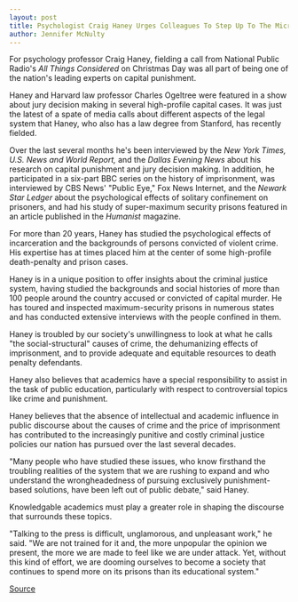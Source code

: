 ```yaml
---
layout: post
title: Psychologist Craig Haney Urges Colleagues To Step Up To The Microphone
author: Jennifer McNulty
---
```


For psychology professor Craig Haney, fielding a call from National Public Radio's _All Things Considered_ on Christmas Day was all part of being one of the nation's leading experts on capital punishment.

Haney and Harvard law professor Charles Ogeltree were featured in a show about jury decision making in several high-profile capital cases. It was just the latest of a spate of media calls about different aspects of the legal system that Haney, who also has a law degree from Stanford, has recently fielded.

Over the last several months he's been interviewed by the _New York Times, U.S. News and World Report,_ and the _Dallas Evening News_ about his research on capital punishment and jury decision making. In addition, he participated in a six-part BBC series on the history of imprisonment, was interviewed by CBS News' "Public Eye," Fox News Internet, and the _Newark Star Ledger_ about the psychological effects of solitary confinement on prisoners, and had his study of super-maximum security prisons featured in an article published in the _Humanist_ magazine.

For more than 20 years, Haney has studied the psychological effects of incarceration and the backgrounds of persons convicted of violent crime. His expertise has at times placed him at the center of some high-profile death-penalty and prison cases.

Haney is in a unique position to offer insights about the criminal justice system, having studied the backgrounds and social histories of more than 100 people around the country accused or convicted of capital murder. He has toured and inspected maximum-security prisons in numerous states and has conducted extensive interviews with the people confined in them.

Haney is troubled by our society's unwillingness to look at what he calls "the social-structural" causes of crime, the dehumanizing effects of imprisonment, and to provide adequate and equitable resources to death penalty defendants.

Haney also believes that academics have a special responsibility to assist in the task of public education, particularly with respect to controversial topics like crime and punishment.

Haney believes that the absence of intellectual and academic influence in public discourse about the causes of crime and the price of imprisonment has contributed to the increasingly punitive and costly criminal justice policies our nation has pursued over the last several decades.

"Many people who have studied these issues, who know firsthand the troubling realities of the system that we are rushing to expand and who understand the wrongheadedness of pursuing exclusively punishment-based solutions, have been left out of public debate," said Haney.

Knowledgable academics must play a greater role in shaping the discourse that surrounds these topics.

"Talking to the press is difficult, unglamorous, and unpleasant work," he said. "We are not trained for it and, the more unpopular the opinion we present, the more we are made to feel like we are under attack. Yet, without this kind of effort, we are dooming ourselves to become a society that continues to spend more on its prisons than its educational system."

[Source](http://www1.ucsc.edu/oncampus/currents/97-98/02-02/haney.htm "Permalink to Haney urges colleagues to step up to microphone: 02-02-98")
